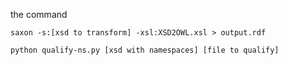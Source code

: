 the command


`saxon -s:[xsd to transform] -xsl:XSD2OWL.xsl > output.rdf`

`python qualify-ns.py [xsd with namespaces] [file to qualify]`
